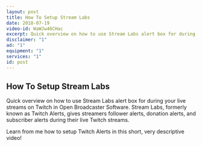 ```yaml
---
layout: post
title: How To Setup Stream Labs
date: 2018-07-19
video-id: WaWJw46CHac
excerpt: Quick overview on how to use Stream Labs alert box for during your live streams on Twitch in Open Broadcaster Software.
disclaimer: "1"
ad: "1"
equipment: "1"
services: "1"
id: post
---
```


## How To Setup Stream Labs

Quick overview on how to use Stream Labs alert box for during your live streams on Twitch in Open Broadcaster Software. Stream Labs, formerly known as Twitch Alerts, gives streamers follower alerts, donation alerts, and subscriber alerts during their live Twitch streams. 

Learn from me how to setup Twitch Alerts in this short, very descriptive video!
